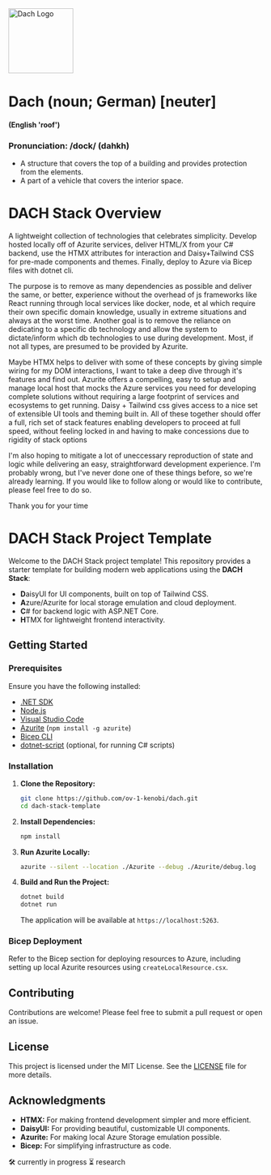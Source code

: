 <img src="https://github.com/user-attachments/assets/f63c4554-f000-47ff-a78f-8dcf2a236ad8" alt="Dach Logo" width="128" height="128">

# Dach (noun; German) [neuter]
#### (English 'roof')
### Pronunciation: /dock/ (dahkh)

- A structure that covers the top of a building and provides protection from the elements.
- A part of a vehicle that covers the interior space.

# DACH Stack Overview
A lightweight collection of technologies that celebrates simplicity. Develop hosted locally off of Azurite services, deliver HTML/X from your C# backend, use the HTMX attributes for interaction and Daisy+Tailwind CSS for pre-made components and themes. Finally, deploy to Azure via Bicep files with dotnet cli.

The purpose is to remove as many dependencies as possible and deliver the same, or better, experience without the overhead of js frameworks like React running through local services like docker, node, et al which require their own specific domain knowledge, usually in extreme situations and always at the worst time. Another goal is to remove the reliance on dedicating to a specific db technology and allow the system to dictate/inform which db technologies to use during development. Most, if not all types, are presumed to be provided by Azurite.

Maybe HTMX helps to deliver with some of these concepts by giving simple wiring for my DOM interactions, I want to take a deep dive through it's features and find out. Azurite offers a compelling, easy to setup and manage local host that mocks the Azure services you need for developing complete solutions without requiring a large footprint of services and ecosystems to get running. Daisy + Tailwind css gives access to a nice set of extensible UI tools and theming built in. All of these together should offer a full, rich set of stack features enabling developers to proceed at full speed, without feeling locked in and having to make concessions due to rigidity of stack options

I'm also hoping to mitigate a lot of uneccessary reproduction of state and logic while delivering an easy, straightforward development experience. I'm probably wrong, but I've never done one of these things before, so we're already learning. If you would like to follow along or would like to contribute, please feel free to do so.

Thank you for your time

# DACH Stack Project Template

Welcome to the DACH Stack project template! This repository provides a starter template for building modern web applications using the **DACH Stack**:

- **D**aisyUI for UI components, built on top of Tailwind CSS.
- **A**zure/Azurite for local storage emulation and cloud deployment.
- **C**# for backend logic with ASP.NET Core.
- **H**TMX for lightweight frontend interactivity.

## Getting Started

### Prerequisites

Ensure you have the following installed:

- [.NET SDK](https://dotnet.microsoft.com/download)
- [Node.js](https://nodejs.org/)
- [Visual Studio Code](https://code.visualstudio.com/)
- [Azurite](https://docs.microsoft.com/en-us/azure/storage/common/storage-use-azurite) (`npm install -g azurite`)
- [Bicep CLI](https://docs.microsoft.com/en-us/azure/azure-resource-manager/bicep/install)
- [dotnet-script](https://github.com/filipw/dotnet-script) (optional, for running C# scripts)

### Installation

1. **Clone the Repository:**

   ```bash
   git clone https://github.com/ov-1-kenobi/dach.git
   cd dach-stack-template
   ```

2. **Install Dependencies:**

   ```bash
   npm install
   ```

3. **Run Azurite Locally:**

   ```bash
   azurite --silent --location ./Azurite --debug ./Azurite/debug.log
   ```

4. **Build and Run the Project:**

   ```bash
   dotnet build
   dotnet run
   ```

   The application will be available at `https://localhost:5263`.


### Bicep Deployment

Refer to the Bicep section for deploying resources to Azure, including setting up local Azurite resources using `createLocalResource.csx`.

## Contributing

Contributions are welcome! Please feel free to submit a pull request or open an issue.

## License

This project is licensed under the MIT License. See the [LICENSE](LICENSE) file for more details.

## Acknowledgments

- **HTMX:** For making frontend development simpler and more efficient.
- **DaisyUI:** For providing beautiful, customizable UI components.
- **Azurite:** For making local Azure Storage emulation possible.
- **Bicep:** For simplifying infrastructure as code.

🛠️ currently in progress
⏳  research 